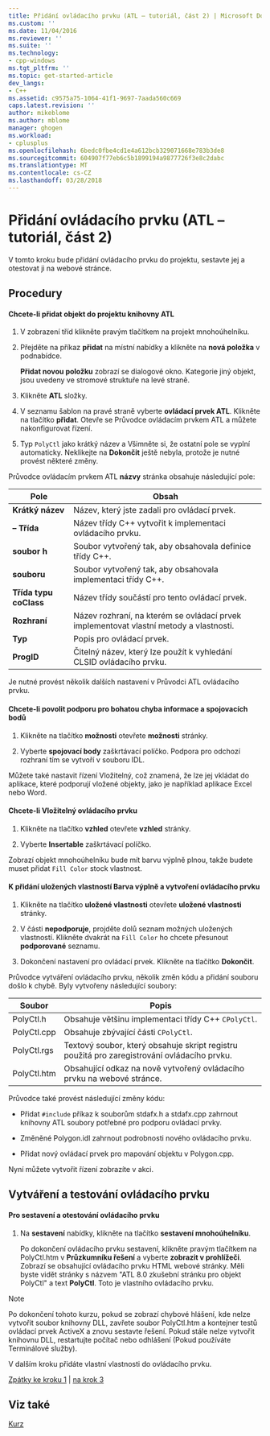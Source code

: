 ```yaml
---
title: Přidání ovládacího prvku (ATL – tutoriál, část 2) | Microsoft Docs
ms.custom: ''
ms.date: 11/04/2016
ms.reviewer: ''
ms.suite: ''
ms.technology:
- cpp-windows
ms.tgt_pltfrm: ''
ms.topic: get-started-article
dev_langs:
- C++
ms.assetid: c9575a75-1064-41f1-9697-7aada560c669
caps.latest.revision: ''
author: mikeblome
ms.author: mblome
manager: ghogen
ms.workload:
- cplusplus
ms.openlocfilehash: 6bedc0fbe4cd1e4a612bcb329071668e783b3de8
ms.sourcegitcommit: 604907f77eb6c5b1899194a9877726f3e8c2dabc
ms.translationtype: MT
ms.contentlocale: cs-CZ
ms.lasthandoff: 03/28/2018
---
```

# <a name="adding-a-control-atl-tutorial-part-2"></a>Přidání ovládacího prvku (ATL – tutoriál, část 2)
V tomto kroku bude přidání ovládacího prvku do projektu, sestavte jej a otestovat ji na webové stránce.  
  
## <a name="procedures"></a>Procedury  
  
#### <a name="to-add-an-object-to-an-atl-project"></a>Chcete-li přidat objekt do projektu knihovny ATL  
  
1.  V zobrazení tříd klikněte pravým tlačítkem na projekt mnohoúhelníku.  
  
2.  Přejděte na příkaz **přidat** na místní nabídky a klikněte na **nová položka** v podnabídce.  
  
     **Přidat novou položku** zobrazí se dialogové okno. Kategorie jiný objekt, jsou uvedeny ve stromové struktuře na levé straně.  
  
3.  Klikněte **ATL** složky.  
  
4.  V seznamu šablon na pravé straně vyberte **ovládací prvek ATL**. Klikněte na tlačítko **přidat**. Otevře se Průvodce ovládacím prvkem ATL a můžete nakonfigurovat řízení.  
  
5.  Typ `PolyCtl` jako krátký název a Všimněte si, že ostatní pole se vyplní automaticky. Neklikejte na **Dokončit** ještě nebyla, protože je nutné provést některé změny.  
  
 Průvodce ovládacím prvkem ATL **názvy** stránka obsahuje následující pole:  
  
|Pole|Obsah|  
|-----------|--------------|  
|**Krátký název**|Název, který jste zadali pro ovládací prvek.|  
|**– Třída**|Název třídy C++ vytvořit k implementaci ovládacího prvku.|  
|**soubor h**|Soubor vytvořený tak, aby obsahovala definice třídy C++.|  
|**souboru**|Soubor vytvořený tak, aby obsahovala implementaci třídy C++.|  
|**Třída typu coClass**|Název třídy součástí pro tento ovládací prvek.|  
|**Rozhraní**|Název rozhraní, na kterém se ovládací prvek implementovat vlastní metody a vlastnosti.|  
|**Typ**|Popis pro ovládací prvek.|  
|**ProgID**|Čitelný název, který lze použít k vyhledání CLSID ovládacího prvku.|  
  
 Je nutné provést několik dalších nastavení v Průvodci ATL ovládacího prvku.  
  
#### <a name="to-enable-support-for-rich-error-information-and-connection-points"></a>Chcete-li povolit podporu pro bohatou chyba informace a spojovacích bodů  
  
1.  Klikněte na tlačítko **možnosti** otevřete **možnosti** stránky.  
  
2.  Vyberte **spojovací body** zaškrtávací políčko. Podpora pro odchozí rozhraní tím se vytvoří v souboru IDL.  
  
 Můžete také nastavit řízení Vložitelný, což znamená, že lze jej vkládat do aplikace, které podporují vložené objekty, jako je například aplikace Excel nebo Word.  
  
#### <a name="to-make-the-control-insertable"></a>Chcete-li Vložitelný ovládacího prvku  
  
1.  Klikněte na tlačítko **vzhled** otevřete **vzhled** stránky.  
  
2.  Vyberte **Insertable** zaškrtávací políčko.  
  
 Zobrazí objekt mnohoúhelníku bude mít barvu výplně plnou, takže budete muset přidat `Fill Color` stock vlastnost.  
  
#### <a name="to-add-a-fill-color-stock-property-and-create-the-control"></a>K přidání uložených vlastností Barva výplně a vytvoření ovládacího prvku  
  
1.  Klikněte na tlačítko **uložené vlastnosti** otevřete **uložené vlastnosti** stránky.  
  
2.  V části **nepodporuje**, projděte dolů seznam možných uložených vlastností. Klikněte dvakrát na `Fill Color` ho chcete přesunout **podporované** seznamu.  
  
3.  Dokončení nastavení pro ovládací prvek. Klikněte na tlačítko **Dokončit**.  
  
 Průvodce vytváření ovládacího prvku, několik změn kódu a přidání souboru došlo k chybě. Byly vytvořeny následující soubory:  
  
|Soubor|Popis|  
|----------|-----------------|  
|PolyCtl.h|Obsahuje většinu implementaci třídy C++ `CPolyCtl`.|  
|PolyCtl.cpp|Obsahuje zbývající části `CPolyCtl`.|  
|PolyCtl.rgs|Textový soubor, který obsahuje skript registru použitá pro zaregistrování ovládacího prvku.|  
|PolyCtl.htm|Obsahující odkaz na nově vytvořený ovládacího prvku na webové stránce.|  
  
 Průvodce také provést následující změny kódu:  
  
-   Přidat `#include` příkaz k souborům stdafx.h a stdafx.cpp zahrnout knihovny ATL soubory potřebné pro podporu ovládací prvky.  
  
-   Změněné Polygon.idl zahrnout podrobnosti nového ovládacího prvku.  
  
-   Přidat nový ovládací prvek pro mapování objektu v Polygon.cpp.  
  
 Nyní můžete vytvořit řízení zobrazíte v akci.  
  
## <a name="building-and-testing-the-control"></a>Vytváření a testování ovládacího prvku  
  
#### <a name="to-build-and-test-the-control"></a>Pro sestavení a otestování ovládacího prvku  
  
1.  Na **sestavení** nabídky, klikněte na tlačítko **sestavení mnohoúhelníku**.  
  
     Po dokončení ovládacího prvku sestavení, klikněte pravým tlačítkem na PolyCtl.htm v **Průzkumníku řešení** a vyberte **zobrazit v prohlížeči**. Zobrazí se obsahující ovládacího prvku HTML webové stránky. Měli byste vidět stránky s názvem "ATL 8.0 zkušební stránku pro objekt PolyCtl" a text **PolyCtl**. Toto je vlastního ovládacího prvku.  
  
> [!NOTE]
>  Po dokončení tohoto kurzu, pokud se zobrazí chybové hlášení, kde nelze vytvořit soubor knihovny DLL, zavřete soubor PolyCtl.htm a kontejner testů ovládací prvek ActiveX a znovu sestavte řešení. Pokud stále nelze vytvořit knihovnu DLL, restartujte počítač nebo odhlášení (Pokud používáte Terminálové služby).  
  
 V dalším kroku přidáte vlastní vlastnosti do ovládacího prvku.  
  
 [Zpátky ke kroku 1](../atl/creating-the-project-atl-tutorial-part-1.md) &#124; [na krok 3](../atl/adding-a-property-to-the-control-atl-tutorial-part-3.md)  
  
## <a name="see-also"></a>Viz také  
 [Kurz](../atl/active-template-library-atl-tutorial.md)

